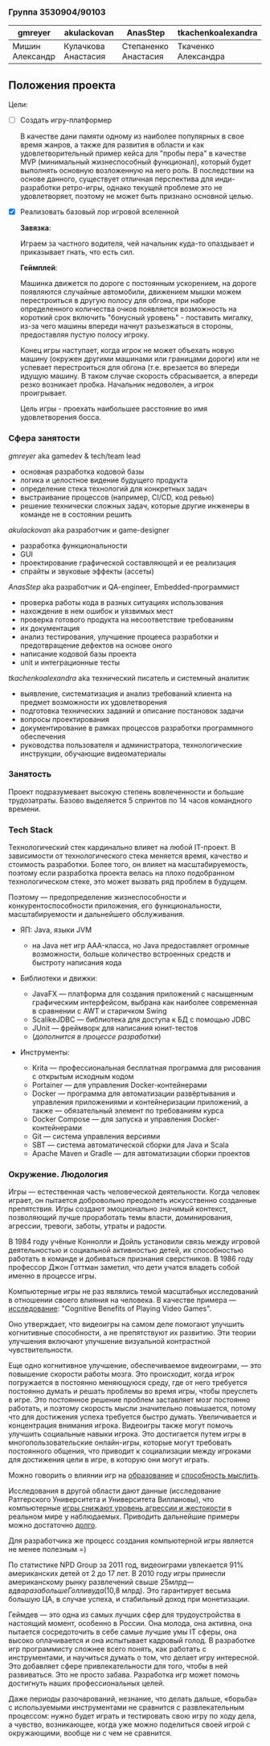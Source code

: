### Группа 3530904/90103

gmreyer | akulackovan | AnasStep | tkachenkoalexandra 
--------| ------------| ---------| ------------------
Мишин Александр | Кулачкова Анастасия | Степаненко Анастасия | Ткаченко Александра

## Положения проекта
Цели:

- [ ] Создать игру-платформер

  В качестве дани памяти одному из наиболее популярных в свое время жанров, а также для развития в области и как удовлетворительный пример кейса для "пробы пера" в качестве MVP (минимальный жизнеспособный функционал), который будет выполнять основную возложенную на него роль. В последствии на основе данного, существует отличная перспектива для инди-разработки ретро-игры, однако текущей проблеме это не удовлетворяет, поэтому не может быть признано основной целью.

- [x] Реализовать базовый лор игровой вселенной

  **Завязка**: 

    Играем за частного водителя, чей начальник куда-то опаздывает и приказывает гнать, что есть сил. 

  **Геймплей**: 

  Машинка движется по дороге с постоянным ускорением, на дороге появляются случайные автомобили, движением мышки можем перестроиться в другую полосу для обгона, при наборе определенного количества очков появляется возможность на короткий срок включить "бонусный уровень" - поставить мигалку, из-за чего машины впереди начнут разъезжаться в стороны, предоставляя пустую полосу игроку.
  
  Конец игры наступает, когда игрок не может объехать новую машину (окружен другими машинами или границами дороги) или не успевает перестроиться для обгона (т.е. врезается во впереди идущую машину. В таком случае скорость сбрасывается, а впереди резко возникает пробка. Начальник недоволен, а игрок проигрывает.
  
  Цель игры - проехать наибольшее расстояние во имя удовлетворения босса.

### Сфера занятости

*gmreyer* aka gamedev & tech/team lead
* основная разработка кодовой базы
* логика и целостное видение будущего продукта
* определение стека технологий для конкретных задач
* выстраивание процессов (например, CI/CD, код ревью)
* решение технически сложных задач, которые другие инженеры в команде не в состоянии решить


*akulackovan* aka разработчик и game-designer
* разработка функциональности
* GUI
* проектирование графической составляющей и ее реализация
* спрайты и звуковые эффекты (ассеты)

*AnasStep* aka разработчик и QA-engineer, Embedded-программист
* проверка работы кода в разных ситуациях использования
* нахождение в нем ошибок и уязвимых мест
* проверка готового продукта на несоответствие требованиям
* их документация
* анализ тестирования, улучшение процееса разработки и предотвращение дефектов на основе оного
* написание кодовой базы проекта
* unit и интеграционные тесты

*tkachenkoalexandra* aka технический писатель и системный аналитик 
* выявление, систематизация и анализ требований клиента на предмет возможности их удовлетворения
* подготовка технических заданий и описание постановок задачи
* вопросы проектирования
* документирование в рамках процессов разработки программного обеспечения
* руководства пользователя и администратора, технологические инструкции, обучающие видеоматериалы

### Занятость
Проект подразумевает высокую степень вовлеченности и большие трудозатраты. 
Базово выделяется 5 спринтов по 14 часов командного времени.


### Tech Stack
Технологический стек кардинально влияет на любой IT-проект. В зависимости от технологического стека меняется время, качество и стоимость разработки. Более того, он влияет на масштабируемость, поэтому если разработка проекта велась на плохо подобранном технологическом стеке, это может вызвать ряд проблем в будущем. 

Поэтому — предопределение жизнеспособности и конкурентоспособности приложения, его функциональности, масштабируемости и дальнейшего обслуживания.

- ЯП: Java, языки JVM
  - на Java нет игр AAA-класса, но Java предоставляет огромные возможности, больше количество встроенных средств и быстроту написания кода

- Библиотеки и движки: 
  - JavaFX — платформа для создания приложений с насыщенным графическим интерфейсом, выбрана как наиболее современная в сравнении с AWT и старичком Swing
  - ScalikeJDBC — библиотека для доступа к БД с помощью JDBC
  - JUnit — фреймворк для написания юнит-тестов
  - (*дополнится в процессе разработки*)  

- Инструменты:
  - Krita — профессиональная бесплатная программа для рисования с открытым исходным кодом
  - Portainer — для управления Docker-контейнерами
  - Docker — программа для автоматизации развёртывания и управления приложениями и контейнеризации приложений, а также — обязательный элемент по требованиям курса
  - Docker Compose — для запуска и управления Docker-контейнерами
  - Git — система управления версиями
  - SBT — система автоматической сборки для Java и Scala
  - Apache Maven и Gradle — для автоматизации сборки проектов

### Окружение. Людология

Игры — естественная часть человеческой деятельности. Когда человек играет, он пытается добровольно преодолеть искусственно созданные препятствия. Игры создают эмоционально значимый контекст, позволяющий лучше проработать темы власти, доминирования, агрессии, тревоги, заботы, утраты и радости. 

В 1984 году учёные Коннолли и Дойль установили связь между игровой деятельностью и социальной активностью детей, их способностью работать в команде и добиваться признания сверстников. В 1986 году профессор Джон Готтман заметил, что дети учатся владеть собой именно в процессе игры. 

Компьютерные игры не раз являлись темой масштабных исследований в отношении своего влияния на человека. В качестве примера — [исследование](https://www.psychologytoday.com/intl/blog/freedom-learn/201502/cognitive-benefits-playing-video-games): "Cognitive Benefits of Playing Video Games". 

Оно утверждает, что видеоигры на самом деле помогают улучшить когнитивные способности, а не препятствуют их развитию. Эти теории улучшения включают улучшение визуальной контрастной чувствительности. 

Еще одно когнитивное улучшение, обеспечиваемое видеоиграми, — это повышение скорости работы мозга. Это происходит, когда игрок погружается в постоянно меняющуюся среду, где от него требуется постоянно думать и решать проблемы во время игры, чтобы преуспеть в игре. Это постоянное решение проблем заставляет мозг постоянно работать, и поэтому скорость мысли значительно повышается, потому что для достижения успеха требуется быстро думать. Увеличивается и концентрация внимания игрока. 
Видеоигры также могут помочь улучшить социальные навыки игрока. Это достигается путем игры в многопользовательские онлайн-игры, которые могут требовать постоянного общения, что приводит к социализации между игроками для достижения цели в игре, в которую они могут играть. 

Можно говорить о влиянии игр на [образование](https://postnauka.ru/longreads/83429) и [способность мыслить](https://www.ted.com/talks/gabe_zichermann_how_games_make_kids_smarter/transcript?language=ru#t-5595).

Исследования в другой области дают данные (исследование Ратгерского Университета и Университета Виллановы), что компьютерные [игры снижают уровень агрессии и жестокости](https://nature.berkeley.edu/garbelottoat/wp-content/uploads/marky-etal-2014.pdf) в реальном мире у наблюдаемых. Приводить дальнейшие примеры можно достаточно [долго](https://habr.com/en/company/macloud/blog/553778/).

Для разработчика же процесс создания компьютерной игры является не менее полезным =)

По статистике NPD Group за 2011 год, видеоиграми увлекается 91% американских детей от 2 до 17 лет. В 2010 году игры принесли американскому рынку развлечений свыше $25 млрд — в два раза больше Голливуда ($10,8 млрд). Это гарантирует весьма большую ЦА, в случае успеха, и стабильный доход при монетизации.

Геймдев — это одна из самых лучших сфер для трудоустройства в настоящий момент, особенно в России. Она молода, она активна, она пытается сосредоточить в себе самые лучшие умы IT сферы, она высоко оплачивается и она испытывает кадровый голод. В разработке игр программисту сложнее всего понять, как работать с инструментами, и научиться думать о том, что делает игру интересной. Это добавляет сфере привлекательности для того, чтобы в ней развиваться. Это не просто забава. Разработка игр может помочь достигнуть наших профессиональных целей.

Даже периоды разочарований, незнание, что делать дальше, «борьба» с используемыми инструментами не сравнится с развлекательным процессом: нужно будет играть и тестировать свою игру по ходу дела, а чувство, возникающее, когда уже можно поделиться своей игрой с окружающими, вообще ни с чем не сравнится.

